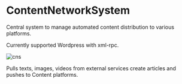 # ContentNetworkSystem

Central system to manage automated content distribution to various platforms.

Currently supported Wordpress with xml-rpc.

![cns](https://i.imgur.com/bA2JAht.jpg)

Pulls texts, images, videos from external services create articles and pushes to Content platforms.
